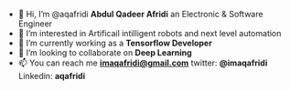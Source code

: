 - 👋 Hi, I’m @aqafridi **Abdul Qadeer Afridi** an Electronic & Software Engineer
- 👀 I’m interested in Artificail intilligent robots and next level automation
- 🌱 I’m currently working as a **Tensorflow Developer**
- 💞️ I’m looking to collaborate on **Deep Learning**
- 📫 You can reach me **imaqafridi@gmail.com** twitter: **@imaqafridi** Linkedin: **aqafridi**
![]()

<!---
aqafridi/aqafridi is a ✨ special ✨ repository because its `README.md` (this file) appears on your GitHub profile.
You can click the Preview link to take a look at your changes.
--->
